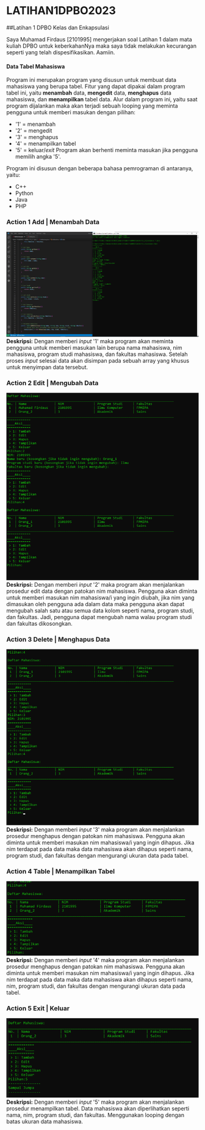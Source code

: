 # LATIHAN1DPBO2023
##Latihan 1 DPBO Kelas dan Enkapsulasi

Saya Muhamad Firdaus [2101995] mengerjakan soal Latihan 1 dalam mata kuliah DPBO untuk keberkahanNya maka saya tidak melakukan kecurangan seperti yang telah dispesifikasikan. Aamiin.

#### Data Tabel Mahasiswa
Program ini merupakan program yang disusun untuk membuat data mahasiswa yang berupa tabel. Fitur yang dapat dipakai dalam program tabel ini, yaitu <b>menambah</b> data, <b>mengedit</b> data, <b>menghapus</b> data mahasiswa, dan <b>menampilkan</b> tabel data. Alur dalam program ini, yaitu saat program dijalankan maka akan terjadi sebuah looping yang meminta pengguna untuk memberi masukan dengan pilihan:
- '1' = menambah
- '2' = mengedit
- '3' = menghapus
- '4' = menampilkan tabel
- '5' = keluar/<i>exit</i>
Program akan berhenti meminta masukan jika pengguna memilih angka '5'.

Program ini disusun dengan beberapa bahasa pemrograman di antaranya, yaitu:
- C++
- Python
- Java
- PHP

### Action 1 Add | Menambah Data
![alt text](https://raw.githubusercontent.com/dauspairet/LATIHAN1DPBO2023/main/Java/screenshot/Javaaksi1_Add.png)
<b>Deskripsi:</b>
Dengan memberi <i>input</i> '1' maka program akan meminta pengguna untuk memberi masukan lain berupa nama mahasiswa, nim mahasiswa, program studi mahasiswa, dan fakultas mahasiswa. Setelah proses <i>input</i> selesai data akan disimpan pada sebuah array yang khusus untuk menyimpan data tersebut.

### Action 2 Edit | Mengubah Data
![alt text](https://raw.githubusercontent.com/dauspairet/LATIHAN1DPBO2023/main/Java/screenshot/Javaaksi2_Edit.png)
<br><b>Deskripsi:</b>
Dengan memberi <i>input</i> '2' maka program akan menjalankan prosedur edit data dengan patokan nim mahasiswa. Pengguna akan diminta untuk memberi masukan nim mahasiswa/i yang ingin diubah, jika nim yang dimasukan oleh pengguna ada dalam data maka pengguna akan dapat mengubah salah satu atau semua data kolom seperti nama, program studi, dan fakultas. Jadi, pengguna dapat mengubah nama walau program studi dan fakultas dikosongkan. 

### Action 3 Delete | Menghapus Data
![alt text](https://raw.githubusercontent.com/dauspairet/LATIHAN1DPBO2023/main/Java/screenshot/Javaaksi3_Hapus.png)
<br><b>Deskripsi:</b>
Dengan memberi <i>input</i> '3' maka program akan menjalankan prosedur menghapus dengan patokan nim mahasiswa. Pengguna akan diminta untuk memberi masukan nim mahasiswa/i yang ingin dihapus. Jika nim terdapat pada data maka data mahasiswa akan dihapus seperti nama, program studi, dan fakultas dengan mengurangi ukuran data pada tabel.

### Action 4 Table | Menampilkan Tabel
![alt text](https://raw.githubusercontent.com/dauspairet/LATIHAN1DPBO2023/main/Java/screenshot/Javaaksi4_Tabel.png)
<br><b>Deskripsi:</b>
Dengan memberi <i>input</i> '4' maka program akan menjalankan prosedur menghapus dengan patokan nim mahasiswa. Pengguna akan diminta untuk memberi masukan nim mahasiswa/i yang ingin dihapus. Jika nim terdapat pada data maka data mahasiswa akan dihapus seperti nama, nim, program studi, dan fakultas dengan mengurangi ukuran data pada tabel.

### Action 5 Exit | Keluar
![alt text](https://raw.githubusercontent.com/dauspairet/LATIHAN1DPBO2023/main/Java/screenshot/Javaaksi5_Keluar.png)
<br><b>Deskripsi:</b>
Dengan memberi <i>input</i> '5' maka program akan menjalankan prosedur menampilkan tabel. Data mahasiswa akan diperlihatkan seperti nama, nim, program studi, dan fakultas. Menggunakan looping dengan batas ukuran data mahasiswa.
